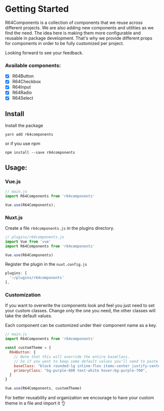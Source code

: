 # Getting Started

R64Components is a collection of components that we reuse across different projects. We are also adding new components and utilities as we find the need.
The idea here is making them more configurable and reusable in package development. That's why we provide different props for components in order
to be fully customized per project.

Looking forward to see your feedback.

### Available components:

- [x] R64Button
- [x] R64Checkbox
- [x] R64Input
- [x] R64Radio
- [x] R64Select

## Install

Install the package
```console
yarn add r64components
```

or if you use npm
```console
npm install --save r64components
```

## Usage:

### Vue.js

```javascript
// main.js
import R64Components from 'r64components'

Vue.use(R64Components);
```

### Nuxt.js
Create a file `r64components.js` in the plugins directory.

```javascript
// plugins/r64components.js
import Vue from 'vue'
import R64Components from 'r64components'

Vue.use(R64Components)
```

Register the plugin in the `nuxt.config.js`

```javascript
plugins: [
  '~/plugins/r64components'
],
```

### Customization

If you want to overwrite the components look and feel you just need to set your custom classes. Change only the one you need, the other classes will take the default values.

Each component can be customized under their component name as a key.

```javascript
// main.js
import R64Components from 'r64components'

const customTheme = {
  R64Button: {
    // Note that this will override the entire baseClass.
    // So if you want to keep some default values you'll need to paste them here
    baseClass: "block rounded-lg inline-flex items-center justify-center transition duration-150 ease-in-out",
    primaryClass: "bg-purple-600 text-white hover:bg-purple-700",
  }
}

Vue.use(R64Components, customTheme)
```


For better reusability and organization we encourage to have your custom theme in a file and import it :ok_hand: